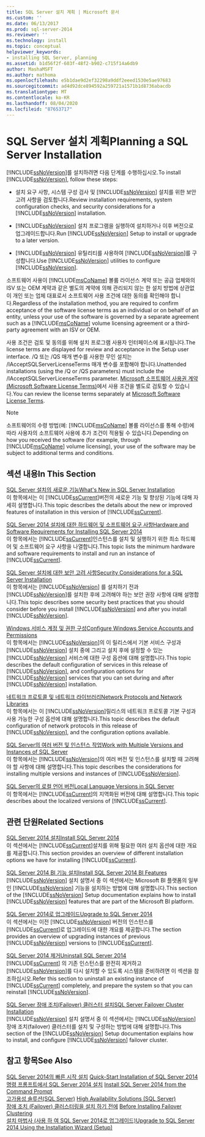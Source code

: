```yaml
---
title: SQL Server 설치 계획 | Microsoft 문서
ms.custom: ''
ms.date: 06/13/2017
ms.prod: sql-server-2014
ms.reviewer: ''
ms.technology: install
ms.topic: conceptual
helpviewer_keywords:
- installing SQL Server, planning
ms.assetid: b1d56f2f-603f-48f2-b902-c715f14a6db9
author: MashaMSFT
ms.author: mathoma
ms.openlocfilehash: e5b1dae9d2ef32298a9ddf2eeed1530e5ae97683
ms.sourcegitcommit: ad4d92dce894592a259721a1571b1d8736abacdb
ms.translationtype: MT
ms.contentlocale: ko-KR
ms.lasthandoff: 08/04/2020
ms.locfileid: "87653717"
---
```

# <a name="planning-a-sql-server-installation"></a><span data-ttu-id="bcea8-102">SQL Server 설치 계획</span><span class="sxs-lookup"><span data-stu-id="bcea8-102">Planning a SQL Server Installation</span></span>
  <span data-ttu-id="bcea8-103">[!INCLUDE[ssNoVersion](../../includes/ssnoversion-md.md)]를 설치하려면 다음 단계를 수행하십시오.</span><span class="sxs-lookup"><span data-stu-id="bcea8-103">To install [!INCLUDE[ssNoVersion](../../includes/ssnoversion-md.md)], follow these steps:</span></span>  
  
-   <span data-ttu-id="bcea8-104">설치 요구 사항, 시스템 구성 검사 및 [!INCLUDE[ssNoVersion](../../includes/ssnoversion-md.md)] 설치를 위한 보안 고려 사항을 검토합니다.</span><span class="sxs-lookup"><span data-stu-id="bcea8-104">Review installation requirements, system configuration checks, and security considerations for a [!INCLUDE[ssNoVersion](../../includes/ssnoversion-md.md)] installation.</span></span>  
  
-   <span data-ttu-id="bcea8-105">[!INCLUDE[ssNoVersion](../../includes/ssnoversion-md.md)] 설치 프로그램을 실행하여 설치하거나 이후 버전으로 업그레이드합니다.</span><span class="sxs-lookup"><span data-stu-id="bcea8-105">Run [!INCLUDE[ssNoVersion](../../includes/ssnoversion-md.md)] Setup to install or upgrade to a later version.</span></span>  
  
-   <span data-ttu-id="bcea8-106">[!INCLUDE[ssNoVersion](../../includes/ssnoversion-md.md)] 유틸리티를 사용하여 [!INCLUDE[ssNoVersion](../../includes/ssnoversion-md.md)]를 구성합니다.</span><span class="sxs-lookup"><span data-stu-id="bcea8-106">Use [!INCLUDE[ssNoVersion](../../includes/ssnoversion-md.md)] utilities to configure [!INCLUDE[ssNoVersion](../../includes/ssnoversion-md.md)].</span></span>  
  
 <span data-ttu-id="bcea8-107">소프트웨어 사용이 [!INCLUDE[msCoName](../../includes/msconame-md.md)] 볼륨 라이선스 계약 또는 공급 업체와의 ISV  또는 OEM  계약과 같은 별도의 계약에 의해 관리되지 않는 한 설치 방법에 상관없이 개인 또는 업체 대표로서 소프트웨어 사용 조건에 대한 동의를 확인해야 합니다.</span><span class="sxs-lookup"><span data-stu-id="bcea8-107">Regardless of the installation method, you are required to confirm acceptance of the software license terms as an individual or on behalf of an entity, unless your use of the software is governed by a separate agreement such as a [!INCLUDE[msCoName](../../includes/msconame-md.md)] volume licensing agreement or a third-party agreement with an ISV or OEM.</span></span>  
  
 <span data-ttu-id="bcea8-108">사용 조건은 검토 및 동의를 위해 설치 프로그램 사용자 인터페이스에 표시됩니다.</span><span class="sxs-lookup"><span data-stu-id="bcea8-108">The license terms are displayed for review and acceptance in the Setup user interface.</span></span> <span data-ttu-id="bcea8-109">/Q 또는 /QS 매개 변수를 사용한 무인 설치는 /IAcceptSQLServerLicenseTerms 매개 변수를 포함해야 합니다.</span><span class="sxs-lookup"><span data-stu-id="bcea8-109">Unattended installations (using the /Q or /QS parameters) must include the /IAcceptSQLServerLicenseTerms parameter.</span></span> <span data-ttu-id="bcea8-110">[Microsoft 소프트웨어 사용권 계약(Microsoft Software License Terms)](https://go.microsoft.com/fwlink/?LinkID=148209)에서 사용 조건을 별도로 검토할 수 있습니다.</span><span class="sxs-lookup"><span data-stu-id="bcea8-110">You can review the license terms separately at [Microsoft Software License Terms](https://go.microsoft.com/fwlink/?LinkID=148209).</span></span>  
  
> [!NOTE]  
>  <span data-ttu-id="bcea8-111">소프트웨어의 수령 방법(예: [!INCLUDE[msCoName](../../includes/msconame-md.md)] 볼륨 라이선스를 통해 수령)에 따라 사용자의 소프트웨어 사용에 추가 조건이 적용될 수 있습니다.</span><span class="sxs-lookup"><span data-stu-id="bcea8-111">Depending on how you received the software (for example, through [!INCLUDE[msCoName](../../includes/msconame-md.md)] volume licensing), your use of the software may be subject to additional terms and conditions.</span></span>  
  
## <a name="in-this-section"></a><span data-ttu-id="bcea8-112">섹션 내용</span><span class="sxs-lookup"><span data-stu-id="bcea8-112">In This Section</span></span>  
 [<span data-ttu-id="bcea8-113">SQL Server 설치의 새로운 기능</span><span class="sxs-lookup"><span data-stu-id="bcea8-113">What's New in SQL Server Installation</span></span>](../../../2014/sql-server/install/what-s-new-in-sql-server-installation.md)  
 <span data-ttu-id="bcea8-114">이 항목에서는 이 [!INCLUDE[ssCurrent](../../includes/sscurrent-md.md)]버전의 새로운 기능 및 향상된 기능에 대해 자세히 설명합니다.</span><span class="sxs-lookup"><span data-stu-id="bcea8-114">This topic describes the details about the new or improved features of installation in this version of [!INCLUDE[ssCurrent](../../includes/sscurrent-md.md)].</span></span>  
  
 [<span data-ttu-id="bcea8-115">SQL Server 2014 설치에 대한 하드웨어 및 소프트웨어 요구 사항</span><span class="sxs-lookup"><span data-stu-id="bcea8-115">Hardware and Software Requirements for Installing SQL Server 2014</span></span>](hardware-and-software-requirements-for-installing-sql-server.md)  
 <span data-ttu-id="bcea8-116">이 항목에서는 [!INCLUDE[ssCurrent](../../includes/sscurrent-md.md)]인스턴스를 설치 및 실행하기 위한 최소 하드웨어 및 소프트웨어 요구 사항을 나열합니다.</span><span class="sxs-lookup"><span data-stu-id="bcea8-116">This topic lists the minimum hardware and software requirements to install and run an instance of [!INCLUDE[ssCurrent](../../includes/sscurrent-md.md)].</span></span>  
  
 [<span data-ttu-id="bcea8-117">SQL Server 설치에 대한 보안 고려 사항</span><span class="sxs-lookup"><span data-stu-id="bcea8-117">Security Considerations for a SQL Server Installation</span></span>](../../../2014/sql-server/install/security-considerations-for-a-sql-server-installation.md)  
 <span data-ttu-id="bcea8-118">이 항목에서는 [!INCLUDE[ssNoVersion](../../includes/ssnoversion-md.md)] 를 설치하기 전과 [!INCLUDE[ssNoVersion](../../includes/ssnoversion-md.md)]를 설치한 후에 고려해야 하는 보안 권장 사항에 대해 설명합니다.</span><span class="sxs-lookup"><span data-stu-id="bcea8-118">This topic describes some security best practices that you should consider before you install [!INCLUDE[ssNoVersion](../../includes/ssnoversion-md.md)] and after you install [!INCLUDE[ssNoVersion](../../includes/ssnoversion-md.md)].</span></span>  
  
 [<span data-ttu-id="bcea8-119">Windows 서비스 계정 및 권한 구성</span><span class="sxs-lookup"><span data-stu-id="bcea8-119">Configure Windows Service Accounts and Permissions</span></span>](../../database-engine/configure-windows/configure-windows-service-accounts-and-permissions.md)  
 <span data-ttu-id="bcea8-120">이 항목에서는 [!INCLUDE[ssNoVersion](../../includes/ssnoversion-md.md)]의 이 릴리스에서 기본 서비스 구성과 [!INCLUDE[ssNoVersion](../../includes/ssnoversion-md.md)] 설치 중에 그리고 설치 후에 설정할 수 있는 [!INCLUDE[ssNoVersion](../../includes/ssnoversion-md.md)] 서비스에 대한 구성 옵션에 대해 설명합니다.</span><span class="sxs-lookup"><span data-stu-id="bcea8-120">This topic describes the default configuration of services in this release of [!INCLUDE[ssNoVersion](../../includes/ssnoversion-md.md)], and configuration options for [!INCLUDE[ssNoVersion](../../includes/ssnoversion-md.md)] services that you can set during and after [!INCLUDE[ssNoVersion](../../includes/ssnoversion-md.md)] installation.</span></span>  
  
 [<span data-ttu-id="bcea8-121">네트워크 프로토콜 및 네트워크 라이브러리</span><span class="sxs-lookup"><span data-stu-id="bcea8-121">Network Protocols and Network Libraries</span></span>](../../../2014/sql-server/install/network-protocols-and-network-libraries.md)  
 <span data-ttu-id="bcea8-122">이 항목에서는 이 [!INCLUDE[ssNoVersion](../../includes/ssnoversion-md.md)]릴리스의 네트워크 프로토콜 기본 구성과 사용 가능한 구성 옵션에 대해 설명합니다.</span><span class="sxs-lookup"><span data-stu-id="bcea8-122">This topic describes the default configuration of network protocols in this release of [!INCLUDE[ssNoVersion](../../includes/ssnoversion-md.md)], and the configuration options available.</span></span>  
  
 [<span data-ttu-id="bcea8-123">SQL Server의 여러 버전 및 인스턴스 작업</span><span class="sxs-lookup"><span data-stu-id="bcea8-123">Work with Multiple Versions and Instances of SQL Server</span></span>](../../../2014/sql-server/install/work-with-multiple-versions-and-instances-of-sql-server.md)  
 <span data-ttu-id="bcea8-124">이 항목에서는 [!INCLUDE[ssNoVersion](../../includes/ssnoversion-md.md)]의 여러 버전 및 인스턴스를 설치할 때 고려해야 할 사항에 대해 설명합니다.</span><span class="sxs-lookup"><span data-stu-id="bcea8-124">This topic describes the considerations for installing multiple versions and instances of [!INCLUDE[ssNoVersion](../../includes/ssnoversion-md.md)].</span></span>  
  
 [<span data-ttu-id="bcea8-125">SQL Server의 로컬 언어 버전</span><span class="sxs-lookup"><span data-stu-id="bcea8-125">Local Language Versions in SQL Server</span></span>](../../../2014/sql-server/install/local-language-versions-in-sql-server.md)  
 <span data-ttu-id="bcea8-126">이 항목에서는 [!INCLUDE[ssCurrent](../../includes/sscurrent-md.md)]의 지역화된 버전에 대해 설명합니다.</span><span class="sxs-lookup"><span data-stu-id="bcea8-126">This topic describes about the localized versions of [!INCLUDE[ssCurrent](../../includes/sscurrent-md.md)].</span></span>  
  
## <a name="related-sections"></a><span data-ttu-id="bcea8-127">관련 단원</span><span class="sxs-lookup"><span data-stu-id="bcea8-127">Related Sections</span></span>  
 [<span data-ttu-id="bcea8-128">SQL Server 2014 설치</span><span class="sxs-lookup"><span data-stu-id="bcea8-128">Install SQL Server 2014</span></span>](../../database-engine/install-windows/install-sql-server.md)  
 <span data-ttu-id="bcea8-129">이 섹션에서는 [!INCLUDE[ssCurrent](../../includes/sscurrent-md.md)]설치를 위해 필요한 여러 설치 옵션에 대한 개요를 제공합니다.</span><span class="sxs-lookup"><span data-stu-id="bcea8-129">This section provides an overview of different installation options we have for installing [!INCLUDE[ssCurrent](../../includes/sscurrent-md.md)].</span></span>  
  
 [<span data-ttu-id="bcea8-130">SQL Server 2014 BI 기능 설치</span><span class="sxs-lookup"><span data-stu-id="bcea8-130">Install SQL Server 2014 BI Features</span></span>](install-sql-server-business-intelligence-features.md)  
 <span data-ttu-id="bcea8-131">[!INCLUDE[ssNoVersion](../../includes/ssnoversion-md.md)] 설치 설명서 중 이 섹션에서는 Microsoft BI 플랫폼의 일부인 [!INCLUDE[ssNoVersion](../../includes/ssnoversion-md.md)] 기능을 설치하는 방법에 대해 설명합니다.</span><span class="sxs-lookup"><span data-stu-id="bcea8-131">This section of the [!INCLUDE[ssNoVersion](../../includes/ssnoversion-md.md)] Setup documentation explains how to install [!INCLUDE[ssNoVersion](../../includes/ssnoversion-md.md)] features that are part of the Microsoft BI platform.</span></span>  
  
 [<span data-ttu-id="bcea8-132">SQL Server 2014로 업그레이드</span><span class="sxs-lookup"><span data-stu-id="bcea8-132">Upgrade to SQL Server 2014</span></span>](../../database-engine/install-windows/upgrade-sql-server.md)  
 <span data-ttu-id="bcea8-133">이 섹션에서는 이전 [!INCLUDE[ssNoVersion](../../includes/ssnoversion-md.md)] 버전의 인스턴스를 [!INCLUDE[ssCurrent](../../includes/sscurrent-md.md)]로 업그레이드에 대한 개요를 제공합니다.</span><span class="sxs-lookup"><span data-stu-id="bcea8-133">The section provides an overview of upgrading instances of previous [!INCLUDE[ssNoVersion](../../includes/ssnoversion-md.md)] versions to [!INCLUDE[ssCurrent](../../includes/sscurrent-md.md)].</span></span>  
  
 [<span data-ttu-id="bcea8-134">SQL Server 2014 제거</span><span class="sxs-lookup"><span data-stu-id="bcea8-134">Uninstall SQL Server 2014</span></span>](uninstall-sql-server.md)  
 <span data-ttu-id="bcea8-135">[!INCLUDE[ssCurrent](../../includes/sscurrent-md.md)] 의 기존 인스턴스를 완전히 제거하고 [!INCLUDE[ssNoVersion](../../includes/ssnoversion-md.md)]를 다시 설치할 수 있도록 시스템을 준비하려면 이 섹션을 참조하십시오.</span><span class="sxs-lookup"><span data-stu-id="bcea8-135">Refer this section to uninstall an existing instance of [!INCLUDE[ssCurrent](../../includes/sscurrent-md.md)] completely, and prepare the system so that you can reinstall [!INCLUDE[ssNoVersion](../../includes/ssnoversion-md.md)].</span></span>  
  
 [<span data-ttu-id="bcea8-136">SQL Server 장애 조치(Failover) 클러스터 설치</span><span class="sxs-lookup"><span data-stu-id="bcea8-136">SQL Server Failover Cluster Installation</span></span>](../failover-clusters/install/sql-server-failover-cluster-installation.md)  
 <span data-ttu-id="bcea8-137">[!INCLUDE[ssNoVersion](../../includes/ssnoversion-md.md)] 설치 설명서 중 이 섹션에서는 [!INCLUDE[ssNoVersion](../../includes/ssnoversion-md.md)] 장애 조치(failover) 클러스터를 설치 및 구성하는 방법에 대해 설명합니다.</span><span class="sxs-lookup"><span data-stu-id="bcea8-137">This section of the [!INCLUDE[ssNoVersion](../../includes/ssnoversion-md.md)] Setup documentation explains how to install, and configure [!INCLUDE[ssNoVersion](../../includes/ssnoversion-md.md)] failover cluster.</span></span>  
  
## <a name="see-also"></a><span data-ttu-id="bcea8-138">참고 항목</span><span class="sxs-lookup"><span data-stu-id="bcea8-138">See Also</span></span>  
 <span data-ttu-id="bcea8-139">[SQL Server 2014의 빠른 시작 설치](../../../2014/getting-started/quick-start-installation-of-sql-server-2014.md) </span><span class="sxs-lookup"><span data-stu-id="bcea8-139">[Quick-Start Installation of SQL Server 2014](../../../2014/getting-started/quick-start-installation-of-sql-server-2014.md) </span></span>  
 <span data-ttu-id="bcea8-140">[명령 프롬프트에서 SQL Server 2014 설치](../../database-engine/install-windows/install-sql-server-from-the-command-prompt.md) </span><span class="sxs-lookup"><span data-stu-id="bcea8-140">[Install SQL Server 2014 from the Command Prompt](../../database-engine/install-windows/install-sql-server-from-the-command-prompt.md) </span></span>  
 <span data-ttu-id="bcea8-141">[고가용성 솔루션&#40;SQL Server&#41;](../failover-clusters/high-availability-solutions-sql-server.md) </span><span class="sxs-lookup"><span data-stu-id="bcea8-141">[High Availability Solutions &#40;SQL Server&#41;](../failover-clusters/high-availability-solutions-sql-server.md) </span></span>  
 <span data-ttu-id="bcea8-142">[장애 조치 (Failover) 클러스터링을 설치 하기 전에](../failover-clusters/install/before-installing-failover-clustering.md) </span><span class="sxs-lookup"><span data-stu-id="bcea8-142">[Before Installing Failover Clustering](../failover-clusters/install/before-installing-failover-clustering.md) </span></span>  
 [<span data-ttu-id="bcea8-143">설치 마법사 &#40;사용 하 여 SQL Server 2014로 업그레이드&#41;</span><span class="sxs-lookup"><span data-stu-id="bcea8-143">Upgrade to SQL Server 2014 Using the Installation Wizard &#40;Setup&#41;</span></span>](../../database-engine/install-windows/upgrade-sql-server-using-the-installation-wizard-setup.md)  
  
  
